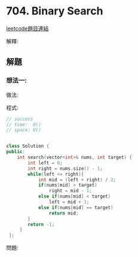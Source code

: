 # 704. Binary Search

[leetcode題目連結](https://leetcode.com/problems/binary-search/)

解釋:

## 解題

### 想法一:

做法:

程式:

```c++
// success
// time:  O()
// space: O()


class Solution {
public:
    int search(vector<int>& nums, int target) {
        int left = 0;
        int right = nums.size() - 1;
        while(left <= right){
            int mid = (left + right) / 2;
            if(nums[mid] > target)
                right = mid - 1;
            else if(nums[mid] < target)
                left = mid + 1;
            else if(nums[mid] == target)
                return mid;
        }
        return -1;
     }
 };
```

問題:

<br/>

<!--

### 想法二:

做法:

程式:

```c++
// success
// time:  O()
// space: O()


```

省思: 

<br/>


### 網路解一:

```c++

```
-->
